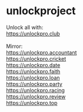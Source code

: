 # unlockproject
Unlock all with:<br/>
https://unlockpro.club<br/>
<br/>
Mirror:<br/>
https://unlockpro.accountant<br/>
https://unlockpro.cricket<br/>
https://unlockpro.date<br/>
https://unlockpro.faith<br/>
https://unlockpro.loan<br/>
https://unlockpro.party<br/>
https://unlockpro.racing<br/>
https://unlockpro.review<br/>
https://unlockpro.top<br/>
